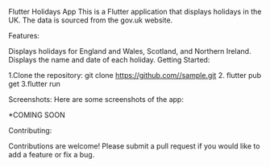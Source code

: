 Flutter Holidays App This is a Flutter application that displays holidays in the UK. The data is sourced from the gov.uk website.

Features:

Displays holidays for England and Wales, Scotland, and Northern Ireland.
Displays the name and date of each holiday.
Getting Started:

1.Clone the repository: git clone https://github.com//sample.git
2. flutter pub get 3.flutter run

Screenshots: Here are some screenshots of the app:

*COMING SOON

Contributing:

Contributions are welcome! Please submit a pull request if you would like to add a feature or fix a bug.


